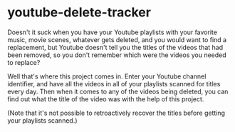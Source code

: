 # youtube-delete-tracker

Doesn't it suck when you have your Youtube playlists with your favorite music, movie scenes, whatever gets deleted, and you would want to find a replacement, but Youtube doesn't tell you the titles of the videos that had been removed, so you don't remember which were the videos you needed to replace?

Well that's where this project comes in. Enter your Youtube channel identifier, and have all the videos in all of your playlists scanned for titles every day. Then when it comes to any of the videos being deleted, you can find out what the title of the video was with the help of this project.

(Note that it's not possible to retroactively recover the titles before getting your playlists scanned.)
